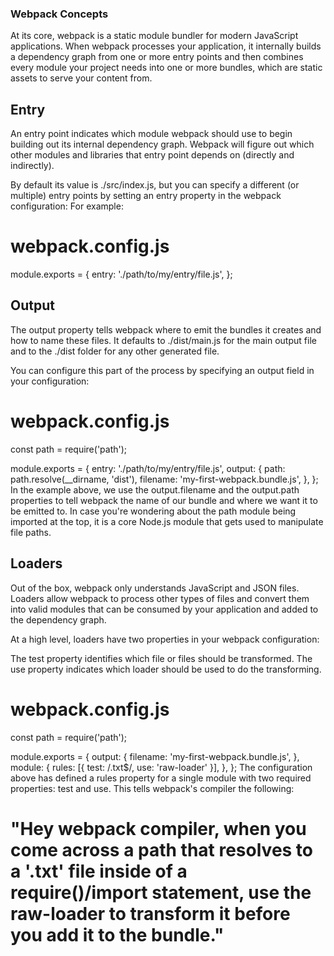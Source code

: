 ### Webpack Concepts
At its core, webpack is a static module bundler for modern JavaScript applications. When webpack processes your application, it internally builds a dependency graph from one or more entry points and then combines every module your project needs into one or more bundles, which are static assets to serve your content from.


## Entry
An entry point indicates which module webpack should use to begin building out its internal dependency graph. Webpack will figure out which other modules and libraries that entry point depends on (directly and indirectly).

By default its value is ./src/index.js, but you can specify a different (or multiple) entry points by setting an entry property in the webpack configuration: For example:

# webpack.config.js

module.exports = {
  entry: './path/to/my/entry/file.js',
};


## Output
The output property tells webpack where to emit the bundles it creates and how to name these files. It defaults to ./dist/main.js for the main output file and to the ./dist folder for any other generated file.

You can configure this part of the process by specifying an output field in your configuration:

# webpack.config.js

const path = require('path');

module.exports = {
  entry: './path/to/my/entry/file.js',
  output: {
    path: path.resolve(__dirname, 'dist'),
    filename: 'my-first-webpack.bundle.js',
  },
};
In the example above, we use the output.filename and the output.path properties to tell webpack the name of our bundle and where we want it to be emitted to. In case you're wondering about the path module being imported at the top, it is a core Node.js module that gets used to manipulate file paths.


## Loaders
Out of the box, webpack only understands JavaScript and JSON files. Loaders allow webpack to process other types of files and convert them into valid modules that can be consumed by your application and added to the dependency graph.

At a high level, loaders have two properties in your webpack configuration:

The test property identifies which file or files should be transformed.
The use property indicates which loader should be used to do the transforming.

# webpack.config.js

const path = require('path');

module.exports = {
  output: {
    filename: 'my-first-webpack.bundle.js',
  },
  module: {
    rules: [{ test: /\.txt$/, use: 'raw-loader' }],
  },
};
The configuration above has defined a rules property for a single module with two required properties: test and use. This tells webpack's compiler the following:

# "Hey webpack compiler, when you come across a path that resolves to a '.txt' file inside of a require()/import statement, use the raw-loader to transform it before you add it to the bundle."